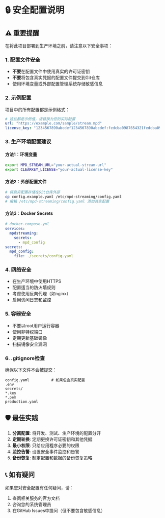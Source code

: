 # 🔒 安全配置说明

## ⚠️ 重要提醒

在将此项目部署到生产环境之前，请注意以下安全事项：

### 1. 配置文件安全
- **不要**在配置文件中使用真实的许可证密钥
- **不要**将包含真实凭据的配置文件提交到Git仓库
- 使用环境变量或外部配置管理系统存储敏感信息

### 2. 示例配置
项目中的所有配置都是示例格式：
```yaml
# 这些都是示例值，请替换为您的实际配置
url: "https://example.com/sample/stream.mpd"
license_key: "1234567890abcdef1234567890abcdef:fedcba0987654321fedcba0987654321"
```

### 3. 生产环境配置建议

#### 方法1：环境变量
```bash
export MPD_STREAM_URL="your-actual-stream-url"
export CLEARKEY_LICENSE="your-actual-license-key"
```

#### 方法2：外部配置文件
```bash
# 将真实配置存储在Git仓库外部
cp config.example.yaml /etc/mpd-streaming/config.yaml
# 编辑 /etc/mpd-streaming/config.yaml 添加真实配置
```

#### 方法3：Docker Secrets
```yaml
# docker-compose.yml
services:
  mpdstreaming:
    secrets:
      - mpd_config
secrets:
  mpd_config:
    file: ./secrets/config.yaml
```

### 4. 网络安全
- 在生产环境中使用HTTPS
- 配置适当的防火墙规则
- 考虑使用反向代理（如nginx）
- 启用访问日志和监控

### 5. 容器安全
- 不要以root用户运行容器
- 使用非特权端口
- 定期更新基础镜像
- 扫描镜像安全漏洞

### 6. .gitignore检查
确保以下文件不会被提交：
```
config.yaml          # 如果包含真实配置
.env
secrets/
*.key
*.pem
production.yaml
```

## 🛡️ 最佳实践

1. **分离配置**: 将开发、测试、生产环境的配置分开
2. **定期轮换**: 定期更换许可证密钥和其他凭据
3. **最小权限**: 只给应用程序必要的权限
4. **监控告警**: 设置安全事件监控和告警
5. **备份恢复**: 制定配置和数据的备份恢复策略

## 📞 如有疑问

如果您对安全配置有任何疑问，请：
1. 查阅相关服务的官方文档
2. 咨询您的系统管理员
3. 在GitHub Issues中提问（但不要包含敏感信息）
